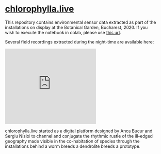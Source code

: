 # [chlorophylla.live](https://www.chlorophylla.live/x/hello-world/)

This repository contains environmental sensor data extracted as part of the installations on display at the Botanical Garden, Bucharest, 2020. If you wish to execute the notebook in colab, please use [this url](https://colab.research.google.com/drive/1qIKeslN24RBLOnzep0XUFGZXWWQXa5n6?usp=sharing).

Several field recordings extracted during the night-time are available here:
<iframe width="" height="250" src="https://www.mixcloud.com/widget/follow/?dark=1&u=%2Fchlorophylla%2F&hide_followers=1" frameborder="0" ></iframe>


chlorophylla.live started as a digital platform designed by Anca Bucur and Sergiu Nisioi to channel and conjugate the rhythmic rustle of the ill-edged geography made visible in the co-habitation of species through the installations behind a worm breeds a dendrolite breeds a prototype.


